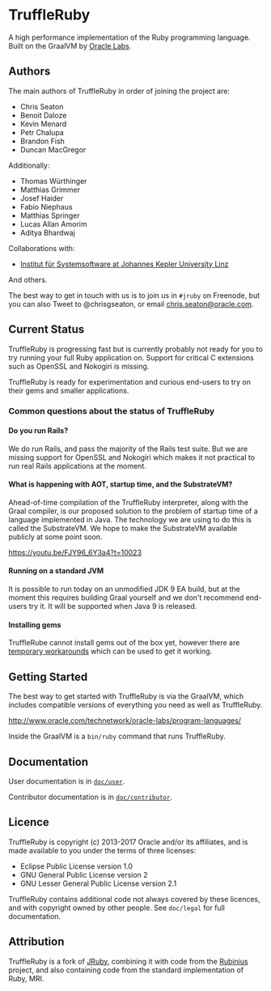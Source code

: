 # TruffleRuby

A high performance implementation of the Ruby programming language. Built on the
GraalVM by [Oracle Labs](https://labs.oracle.com).

## Authors

The main authors of TruffleRuby in order of joining the project are:

* Chris Seaton
* Benoit Daloze
* Kevin Menard
* Petr Chalupa
* Brandon Fish
* Duncan MacGregor

Additionally:

* Thomas Würthinger
* Matthias Grimmer
* Josef Haider
* Fabio Niephaus
* Matthias Springer
* Lucas Allan Amorim
* Aditya Bhardwaj

Collaborations with:

* [Institut für Systemsoftware at Johannes Kepler University Linz](http://ssw.jku.at)

And others.

The best way to get in touch with us is to join us in `#jruby` on Freenode, but 
you can also Tweet to @chrisgseaton, or email chris.seaton@oracle.com.

## Current Status

TruffleRuby is progressing fast but is currently probably not ready for you to
try running your full Ruby application on. Support for critical C extensions
such as OpenSSL and Nokogiri is missing.

TruffleRuby is ready for experimentation and curious end-users to try on their
gems and smaller applications.

### Common questions about the status of TruffleRuby

#### Do you run Rails?

We do run Rails, and pass the majority of the Rails test suite. But we are
missing support for OpenSSL and Nokogiri which makes it not practical to run
real Rails applications at the moment.

#### What is happening with AOT, startup time, and the SubstrateVM?

Ahead-of-time compilation of the TruffleRuby interpreter, along with the Graal
compiler, is our proposed solution to the problem of startup time of a language
implemented in Java. The technology we are using to do this is called the
SubstrateVM. We hope to make the SubstrateVM available publicly at some point
soon.

https://youtu.be/FJY96_6Y3a4?t=10023

#### Running on a standard JVM

It is possible to run today on an unmodified JDK 9 EA build, but at the moment
this requires building Graal yourself and we don't recommend end-users try it.
It will be supported when Java 9 is released.

#### Installing gems

TruffleRube cannot install gems out of the box yet, however there are 
[temporary workarounds](https://github.com/graalvm/truffleruby/tree/truffle-head/doc/user/installing-gems.md) 
which can be used to get it working. 

## Getting Started

The best way to get started with TruffleRuby is via the GraalVM, which includes
compatible versions of everything you need as well as TruffleRuby.

http://www.oracle.com/technetwork/oracle-labs/program-languages/

Inside the GraalVM is a `bin/ruby` command that runs TruffleRuby.

## Documentation

User documentation is in [`doc/user`](https://github.com/graalvm/truffleruby/tree/truffle-head/doc/user).

Contributor documentation is in [`doc/contributor`](https://github.com/graalvm/truffleruby/tree/truffle-head/doc/contributor).

## Licence

TruffleRuby is copyright (c) 2013-2017 Oracle and/or its
affiliates, and is made available to you under the terms of three licenses:

* Eclipse Public License version 1.0
* GNU General Public License version 2
* GNU Lesser General Public License version 2.1

TruffleRuby contains additional code not always covered by these licences, and
with copyright owned by other people. See `doc/legal` for full documentation.

## Attribution

TruffleRuby is a fork of [JRuby](https://github.com/jruby/jruby), combining it
with code from the [Rubinius](https://github.com/rubinius/rubinius) project, and
also containing code from the standard implementation of Ruby, MRI.

